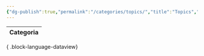 ```yaml
---
{"dg-publish":true,"permalink":"/categories/topics/","title":"Topics","tags":["categories"],"created":"2025-03-11T08:31:02.925-05:00","updated":"2025-03-11T11:18:26.510-05:00"}
---
```



  

| Categoria |
| --------- |

{ .block-language-dataview}
